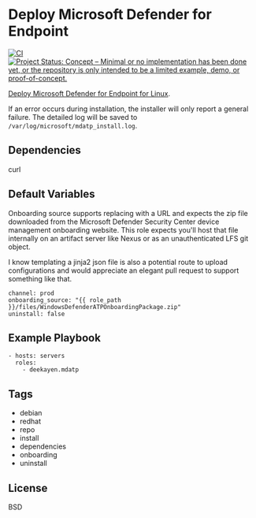 Deploy Microsoft Defender for Endpoint
===========

[![CI](https://github.com/deekayen/ansible-role-mdatp/workflows/CI/badge.svg)](https://github.com/deekayen/ansible-role-mdatp/actions?query=workflow%3ACI) [![Project Status: Concept – Minimal or no implementation has been done yet, or the repository is only intended to be a limited example, demo, or proof-of-concept.](https://www.repostatus.org/badges/latest/concept.svg)](https://www.repostatus.org/#concept)

[Deploy Microsoft Defender for Endpoint for Linux](https://docs.microsoft.com/en-us/windows/security/threat-protection/microsoft-defender-atp/linux-install-with-ansible).

If an error occurs during installation, the installer will only report a general failure. The detailed log will be saved to `/var/log/microsoft/mdatp_install.log`.


Dependencies
------------

curl

Default Variables
-----------------

Onboarding source supports replacing with a URL and expects the zip file downloaded from the Microsoft Defender Security Center device management onboarding website. This role expects you'll host that file internally on an artifact server like Nexus or as an unauthenticated LFS git object.

I know templating a jinja2 json file is also a potential route to upload configurations and would appreciate an elegant pull request to support something like that.

    channel: prod
    onboarding_source: "{{ role_path }}/files/WindowsDefenderATPOnboardingPackage.zip"
    uninstall: false

Example Playbook
----------------

    - hosts: servers
      roles:
        - deekayen.mdatp

Tags
----

* debian
* redhat
* repo
* install
* dependencies
* onboarding
* uninstall

License
-------

BSD
